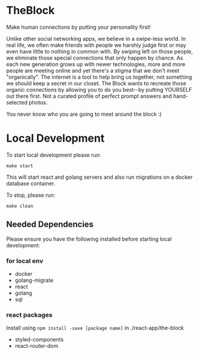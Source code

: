 # TheBlock
Make human connections by putting your personality first!

Unlike other social networking apps, we believe in a swipe-less world. In real life, we often make friends with people we harshly judge first or may even have little to nothing in common with. By swiping left on those people, we eliminate those special connections that only happen by chance. As each new generation grows up with newer technologies, more and more people are meeting online and yet there's a stigma that we don't meet "organically". The internet is a tool to help bring us together, not something we should keep a secret in our closet. The Block wants to recreate those organic connections by allowing you to do you best--by putting YOURSELF out there first. Not a curated profile of perfect prompt answers and hand-selected photos.

You never know who you are going to meet around the block :)

# Local Development
To start local development please run:
```
make start
```
This will start react and golang servers and also run migrations on a docker database container.

To stop, please run:
```
make clean
```

## Needed Dependencies
Please ensure you have the following installed before starting local development:

### for local env
- docker
- golang-migrate
- react
- golang
- sql

### react packages
Install using `npm install -save [package name]` in ./react-app/the-block
- styled-components
- react-router-dom
